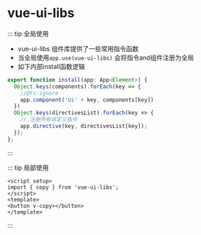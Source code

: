 # vue-ui-libs

::: tip 全局使用
- vue-ui-libs 组件库提供了一些常用指令函数
- 当全局使用`app.use(vue-ui-libs)` 会将指令and组件注册为全局
- 如下内部install函数逻辑
```ts
export function install(app: App<Element>) {
  Object.keys(components).forEach(key => {
    //@ts-ignore
    app.component('Ui' + key, components[key])
  })
  Object.keys(directivesList).forEach(key => {
    // 注册所有自定义指令
    app.directive(key, directivesList[key]);
  });
};
```
:::

::: tip 局部使用

```vue
<script setup>
import { copy } from 'vue-ui-libs';
</script>
<template>
<button v-copy></button>
</template>
```
:::
